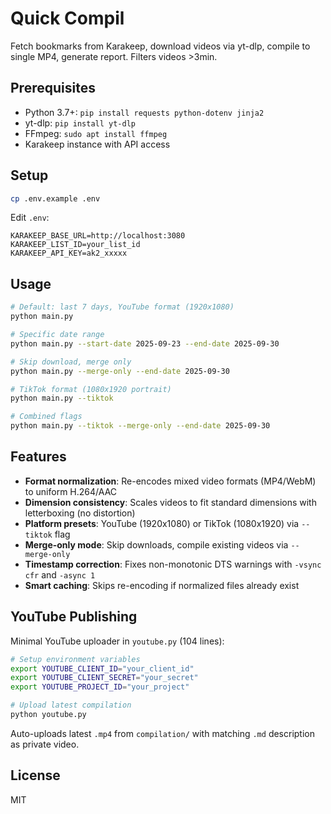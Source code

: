 # Quick Compil

Fetch bookmarks from Karakeep, download videos via yt-dlp, compile to single MP4, generate report. Filters videos >3min.

## Prerequisites

- Python 3.7+: `pip install requests python-dotenv jinja2`
- yt-dlp: `pip install yt-dlp`
- FFmpeg: `sudo apt install ffmpeg`
- Karakeep instance with API access

## Setup

```bash
cp .env.example .env
```

Edit `.env`:
```env
KARAKEEP_BASE_URL=http://localhost:3080
KARAKEEP_LIST_ID=your_list_id
KARAKEEP_API_KEY=ak2_xxxxx
```

## Usage

```bash
# Default: last 7 days, YouTube format (1920x1080)
python main.py

# Specific date range
python main.py --start-date 2025-09-23 --end-date 2025-09-30

# Skip download, merge only
python main.py --merge-only --end-date 2025-09-30

# TikTok format (1080x1920 portrait)
python main.py --tiktok

# Combined flags
python main.py --tiktok --merge-only --end-date 2025-09-30
```

## Features

- **Format normalization**: Re-encodes mixed video formats (MP4/WebM) to uniform H.264/AAC
- **Dimension consistency**: Scales videos to fit standard dimensions with letterboxing (no distortion)
- **Platform presets**: YouTube (1920x1080) or TikTok (1080x1920) via `--tiktok` flag
- **Merge-only mode**: Skip downloads, compile existing videos via `--merge-only`
- **Timestamp correction**: Fixes non-monotonic DTS warnings with `-vsync cfr` and `-async 1`
- **Smart caching**: Skips re-encoding if normalized files already exist

## YouTube Publishing

Minimal YouTube uploader in `youtube.py` (104 lines):

```bash
# Setup environment variables
export YOUTUBE_CLIENT_ID="your_client_id"
export YOUTUBE_CLIENT_SECRET="your_secret"
export YOUTUBE_PROJECT_ID="your_project"

# Upload latest compilation
python youtube.py
```

Auto-uploads latest `.mp4` from `compilation/` with matching `.md` description as private video.

## License

MIT